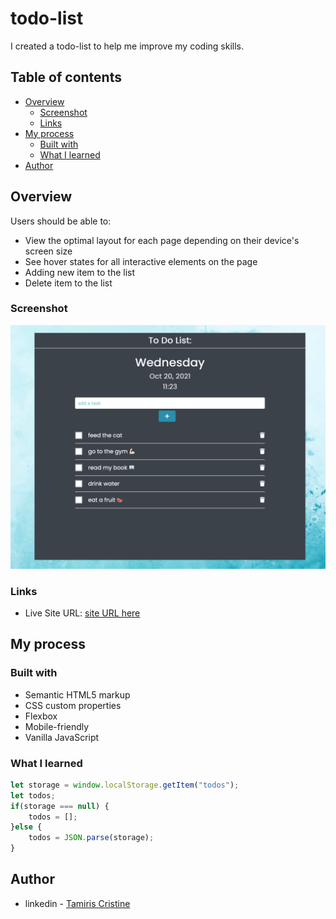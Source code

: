 # todo-list

I created a todo-list to help me improve my coding skills. 

## Table of contents

- [Overview](#overview)
  - [Screenshot](#screenshot)
  - [Links](#links)
- [My process](#my-process)
  - [Built with](#built-with)
  - [What I learned](#what-i-learned)
- [Author](#author)


## Overview

Users should be able to:

- View the optimal layout for each page depending on their device's screen size
- See hover states for all interactive elements on the page
- Adding new item to the list
- Delete item to the list

### Screenshot

![](./screenshot.png)


### Links

- Live Site URL: [site URL here](https://tamiriscss.github.io/todo-list/)

## My process

### Built with

- Semantic HTML5 markup
- CSS custom properties
- Flexbox
- Mobile-friendly
- Vanilla JavaScript


### What I learned

```js
let storage = window.localStorage.getItem("todos");
let todos;
if(storage === null) {
    todos = [];
}else {
    todos = JSON.parse(storage);
}
```


## Author

- linkedin - [Tamiris Cristine](https://www.linkedin.com/in/tamiris-cristine/)
